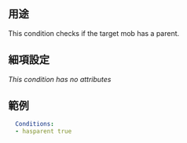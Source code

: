 ## 用途
This condition checks if the target mob has a parent. 


## 細項設定
*This condition has no attributes*


## 範例
```yaml
  Conditions:
  - hasparent true
```